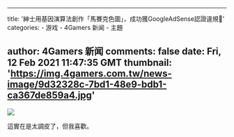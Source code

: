 
---
title: '紳士用基因演算法創作「馬賽克色圖」，成功獲GoogleAdSense認證違規🔞'
categories: 
    - 游戏
    - 4Gamers 新闻
    - 主題

author: 4Gamers 新闻
comments: false
date: Fri, 12 Feb 2021 11:47:35 GMT
thumbnail: 'https://img.4gamers.com.tw/news-image/9d32328c-7bd1-48e9-bdb1-ca367de859a4.jpg'
---

<div>   
<img src="https://img.4gamers.com.tw/news-image/9d32328c-7bd1-48e9-bdb1-ca367de859a4.jpg" referrerpolicy="no-referrer"><p>這實在是太調皮了，但我喜歡。</p>  
</div>
            